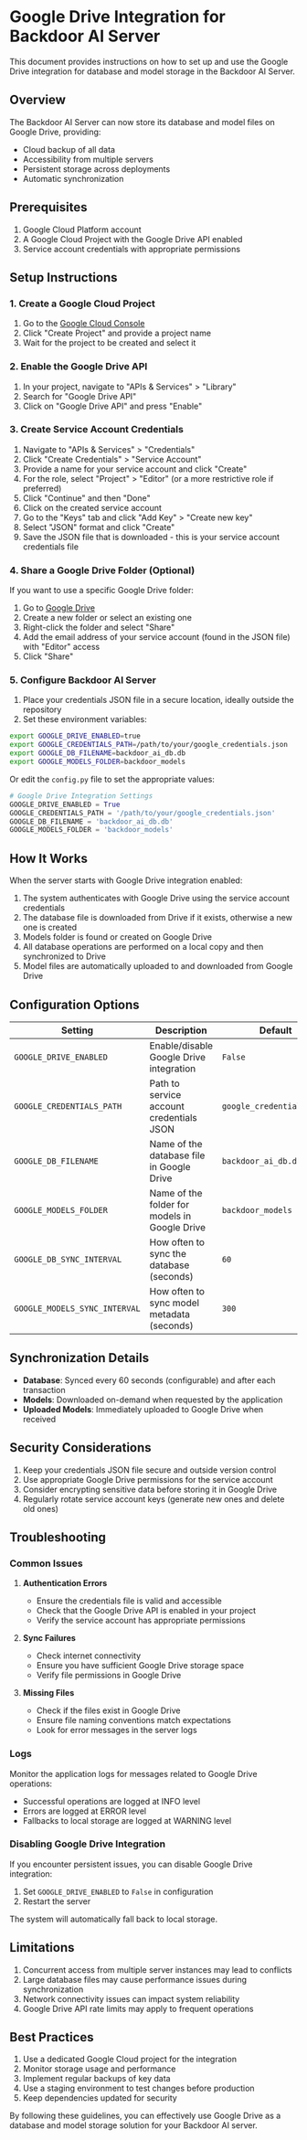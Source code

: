# Google Drive Integration for Backdoor AI Server

This document provides instructions on how to set up and use the Google Drive integration for database and model storage in the Backdoor AI Server.

## Overview

The Backdoor AI Server can now store its database and model files on Google Drive, providing:
- Cloud backup of all data
- Accessibility from multiple servers
- Persistent storage across deployments
- Automatic synchronization

## Prerequisites

1. Google Cloud Platform account
2. A Google Cloud Project with the Google Drive API enabled
3. Service account credentials with appropriate permissions

## Setup Instructions

### 1. Create a Google Cloud Project

1. Go to the [Google Cloud Console](https://console.cloud.google.com/)
2. Click "Create Project" and provide a project name
3. Wait for the project to be created and select it

### 2. Enable the Google Drive API

1. In your project, navigate to "APIs & Services" > "Library"
2. Search for "Google Drive API"
3. Click on "Google Drive API" and press "Enable"

### 3. Create Service Account Credentials

1. Navigate to "APIs & Services" > "Credentials"
2. Click "Create Credentials" > "Service Account"
3. Provide a name for your service account and click "Create"
4. For the role, select "Project" > "Editor" (or a more restrictive role if preferred)
5. Click "Continue" and then "Done"
6. Click on the created service account
7. Go to the "Keys" tab and click "Add Key" > "Create new key"
8. Select "JSON" format and click "Create"
9. Save the JSON file that is downloaded - this is your service account credentials file

### 4. Share a Google Drive Folder (Optional)

If you want to use a specific Google Drive folder:

1. Go to [Google Drive](https://drive.google.com/)
2. Create a new folder or select an existing one
3. Right-click the folder and select "Share"
4. Add the email address of your service account (found in the JSON file) with "Editor" access
5. Click "Share"

### 5. Configure Backdoor AI Server

1. Place your credentials JSON file in a secure location, ideally outside the repository
2. Set these environment variables:

```bash
export GOOGLE_DRIVE_ENABLED=true
export GOOGLE_CREDENTIALS_PATH=/path/to/your/google_credentials.json
export GOOGLE_DB_FILENAME=backdoor_ai_db.db
export GOOGLE_MODELS_FOLDER=backdoor_models
```

Or edit the `config.py` file to set the appropriate values:

```python
# Google Drive Integration Settings
GOOGLE_DRIVE_ENABLED = True
GOOGLE_CREDENTIALS_PATH = '/path/to/your/google_credentials.json'
GOOGLE_DB_FILENAME = 'backdoor_ai_db.db'
GOOGLE_MODELS_FOLDER = 'backdoor_models'
```

## How It Works

When the server starts with Google Drive integration enabled:

1. The system authenticates with Google Drive using the service account credentials
2. The database file is downloaded from Drive if it exists, otherwise a new one is created
3. Models folder is found or created on Google Drive
4. All database operations are performed on a local copy and then synchronized to Drive
5. Model files are automatically uploaded to and downloaded from Google Drive

## Configuration Options

| Setting | Description | Default |
|---------|-------------|---------|
| `GOOGLE_DRIVE_ENABLED` | Enable/disable Google Drive integration | `False` |
| `GOOGLE_CREDENTIALS_PATH` | Path to service account credentials JSON | `google_credentials.json` |
| `GOOGLE_DB_FILENAME` | Name of the database file in Google Drive | `backdoor_ai_db.db` |
| `GOOGLE_MODELS_FOLDER` | Name of the folder for models in Google Drive | `backdoor_models` |
| `GOOGLE_DB_SYNC_INTERVAL` | How often to sync the database (seconds) | `60` |
| `GOOGLE_MODELS_SYNC_INTERVAL` | How often to sync model metadata (seconds) | `300` |

## Synchronization Details

- **Database**: Synced every 60 seconds (configurable) and after each transaction
- **Models**: Downloaded on-demand when requested by the application
- **Uploaded Models**: Immediately uploaded to Google Drive when received

## Security Considerations

1. Keep your credentials JSON file secure and outside version control
2. Use appropriate Google Drive permissions for the service account
3. Consider encrypting sensitive data before storing it in Google Drive
4. Regularly rotate service account keys (generate new ones and delete old ones)

## Troubleshooting

### Common Issues

1. **Authentication Errors**
   - Ensure the credentials file is valid and accessible
   - Check that the Google Drive API is enabled in your project
   - Verify the service account has appropriate permissions

2. **Sync Failures**
   - Check internet connectivity
   - Ensure you have sufficient Google Drive storage space
   - Verify file permissions in Google Drive

3. **Missing Files**
   - Check if the files exist in Google Drive
   - Ensure file naming conventions match expectations
   - Look for error messages in the server logs

### Logs

Monitor the application logs for messages related to Google Drive operations:
- Successful operations are logged at INFO level
- Errors are logged at ERROR level
- Fallbacks to local storage are logged at WARNING level

### Disabling Google Drive Integration

If you encounter persistent issues, you can disable Google Drive integration:

1. Set `GOOGLE_DRIVE_ENABLED` to `False` in configuration
2. Restart the server

The system will automatically fall back to local storage.

## Limitations

1. Concurrent access from multiple server instances may lead to conflicts
2. Large database files may cause performance issues during synchronization
3. Network connectivity issues can impact system reliability
4. Google Drive API rate limits may apply to frequent operations

## Best Practices

1. Use a dedicated Google Cloud project for the integration
2. Monitor storage usage and performance
3. Implement regular backups of key data
4. Use a staging environment to test changes before production
5. Keep dependencies updated for security

By following these guidelines, you can effectively use Google Drive as a database and model storage solution for your Backdoor AI server.
